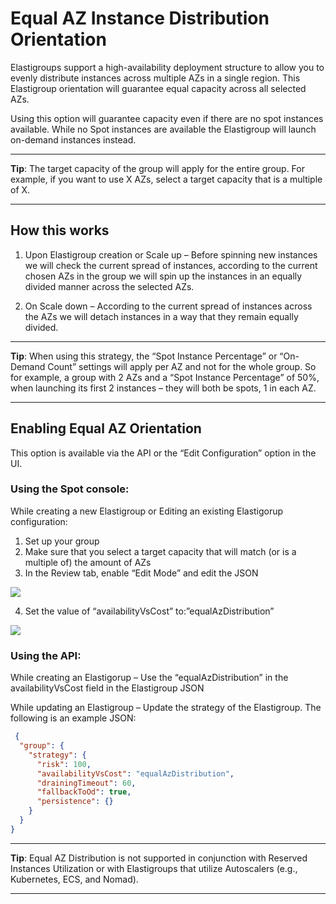 # Equal AZ Instance Distribution Orientation

Elastigroups support a high-availability deployment structure to allow you to evenly distribute instances across multiple AZs in a single region. This Elastigroup orientation will guarantee equal capacity across all selected AZs.

Using this option will guarantee capacity even if there are no spot instances available. While no Spot instances are available the Elastigroup will launch on-demand instances instead.

---
**Tip**: The target capacity of the group will apply for the entire group. For example, if you want to use X AZs, select a target capacity that is a multiple of X.

---

## How this works
1. Upon Elastigroup creation or Scale up – Before spinning new instances we will check the current spread of instances, according to the current chosen AZs in the group we will spin up the instances in an equally divided manner across the selected AZs.

2. On Scale down – According to the current spread of instances across the AZs we will detach instances in a way that they remain equally divided.

---
**Tip**: When using this strategy, the “Spot Instance Percentage” or “On-Demand Count” settings will apply per AZ and not for the whole group. So for example, a group with 2 AZs and a “Spot Instance Percentage” of 50%, when launching its first 2 instances – they will both be spots, 1 in each AZ.

---

## Enabling Equal AZ Orientation

This option is available via the API or the “Edit Configuration” option in the UI.

### Using the Spot console:
While creating a new Elastigroup or Editing an existing Elastigorup configuration:
1. Set up your group
2. Make sure that you select a target capacity that will match (or is a multiple of) the amount of AZs
3. In the Review tab, enable “Edit Mode” and edit the JSON

<img src="/elastigroup/_media/corefeatures-equalaz-01.png" />

4. Set the value of “availabilityVsCost” to:”equalAzDistribution”

<img src="/elastigroup/_media/corefeatures-equalaz-02.png" />

### Using the API:
While creating an Elastigorup – Use the “equalAzDistribution” in the availabilityVsCost field in the Elastigroup JSON

While updating an Elastigroup – Update the strategy of the Elastigroup.  The following is an example JSON:

```json
 {
  "group": {
    "strategy": {
      "risk": 100,
      "availabilityVsCost": "equalAzDistribution",
      "drainingTimeout": 60,
      "fallbackToOd": true,
      "persistence": {}
    }
  }
}
```

---
**Tip**: Equal AZ Distribution is not supported in conjunction with Reserved Instances Utilization or with Elastigroups that utilize Autoscalers (e.g., Kubernetes, ECS, and Nomad).

---
